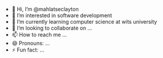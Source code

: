 - 👋 Hi, I’m @mahlatseclayton
- 👀 I’m interested in software development
- 🌱 I’m currently learning computer science at wits university
- 💞️ I’m looking to collaborate on ...
- 📫 How to reach me ...
- 😄 Pronouns: ...
- ⚡ Fun fact: ...

<!---
mahlatseclayton/mahlatseclayton is a ✨ special ✨ repository because its `README.md` (this file) appears on your GitHub profile.
You can click the Preview link to take a look at your changes.
--->
